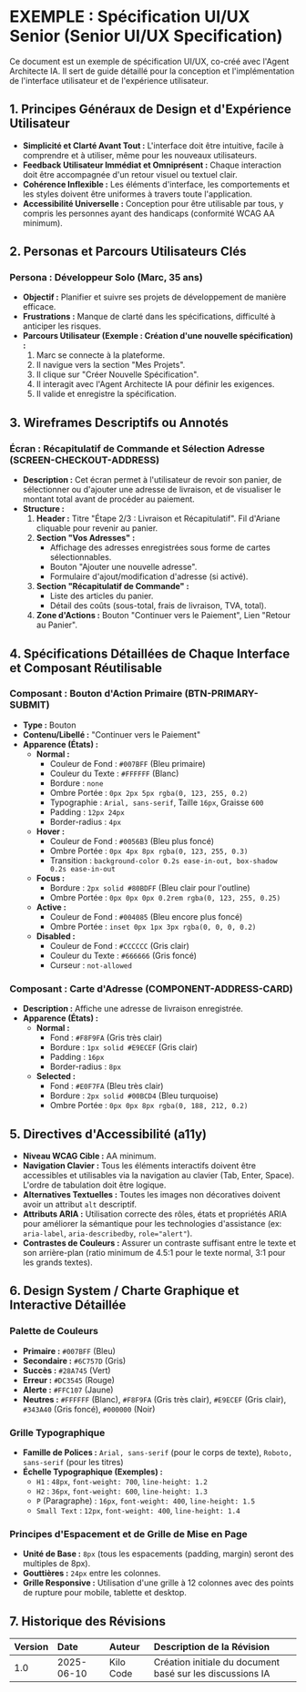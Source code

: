 # EXEMPLE : Spécification UI/UX Senior (Senior UI/UX Specification)

Ce document est un exemple de spécification UI/UX, co-créé avec l'Agent Architecte IA. Il sert de guide détaillé pour la conception et l'implémentation de l'interface utilisateur et de l'expérience utilisateur.

## 1. Principes Généraux de Design et d'Expérience Utilisateur

*   **Simplicité et Clarté Avant Tout :** L'interface doit être intuitive, facile à comprendre et à utiliser, même pour les nouveaux utilisateurs.
*   **Feedback Utilisateur Immédiat et Omniprésent :** Chaque interaction doit être accompagnée d'un retour visuel ou textuel clair.
*   **Cohérence Inflexible :** Les éléments d'interface, les comportements et les styles doivent être uniformes à travers toute l'application.
*   **Accessibilité Universelle :** Conception pour être utilisable par tous, y compris les personnes ayant des handicaps (conformité WCAG AA minimum).

## 2. Personas et Parcours Utilisateurs Clés

### Persona : Développeur Solo (Marc, 35 ans)

*   **Objectif :** Planifier et suivre ses projets de développement de manière efficace.
*   **Frustrations :** Manque de clarté dans les spécifications, difficulté à anticiper les risques.
*   **Parcours Utilisateur (Exemple : Création d'une nouvelle spécification) :**
    1.  Marc se connecte à la plateforme.
    2.  Il navigue vers la section "Mes Projets".
    3.  Il clique sur "Créer Nouvelle Spécification".
    4.  Il interagit avec l'Agent Architecte IA pour définir les exigences.
    5.  Il valide et enregistre la spécification.

## 3. Wireframes Descriptifs ou Annotés

### Écran : Récapitulatif de Commande et Sélection Adresse (SCREEN-CHECKOUT-ADDRESS)

*   **Description :** Cet écran permet à l'utilisateur de revoir son panier, de sélectionner ou d'ajouter une adresse de livraison, et de visualiser le montant total avant de procéder au paiement.
*   **Structure :**
    1.  **Header :** Titre "Étape 2/3 : Livraison et Récapitulatif". Fil d'Ariane cliquable pour revenir au panier.
    2.  **Section "Vos Adresses" :**
        *   Affichage des adresses enregistrées sous forme de cartes sélectionnables.
        *   Bouton "Ajouter une nouvelle adresse".
        *   Formulaire d'ajout/modification d'adresse (si activé).
    3.  **Section "Récapitulatif de Commande" :**
        *   Liste des articles du panier.
        *   Détail des coûts (sous-total, frais de livraison, TVA, total).
    4.  **Zone d'Actions :** Bouton "Continuer vers le Paiement", Lien "Retour au Panier".

## 4. Spécifications Détaillées de Chaque Interface et Composant Réutilisable

### Composant : Bouton d'Action Primaire (BTN-PRIMARY-SUBMIT)

*   **Type :** Bouton
*   **Contenu/Libellé :** "Continuer vers le Paiement"
*   **Apparence (États) :**
    *   **Normal :**
        *   Couleur de Fond : `#007BFF` (Bleu primaire)
        *   Couleur du Texte : `#FFFFFF` (Blanc)
        *   Bordure : `none`
        *   Ombre Portée : `0px 2px 5px rgba(0, 123, 255, 0.2)`
        *   Typographie : `Arial, sans-serif`, Taille `16px`, Graisse `600`
        *   Padding : `12px 24px`
        *   Border-radius : `4px`
    *   **Hover :**
        *   Couleur de Fond : `#0056B3` (Bleu plus foncé)
        *   Ombre Portée : `0px 4px 8px rgba(0, 123, 255, 0.3)`
        *   Transition : `background-color 0.2s ease-in-out, box-shadow 0.2s ease-in-out`
    *   **Focus :**
        *   Bordure : `2px solid #80BDFF` (Bleu clair pour l'outline)
        *   Ombre Portée : `0px 0px 0px 0.2rem rgba(0, 123, 255, 0.25)`
    *   **Active :**
        *   Couleur de Fond : `#004085` (Bleu encore plus foncé)
        *   Ombre Portée : `inset 0px 1px 3px rgba(0, 0, 0, 0.2)`
    *   **Disabled :**
        *   Couleur de Fond : `#CCCCCC` (Gris clair)
        *   Couleur du Texte : `#666666` (Gris foncé)
        *   Curseur : `not-allowed`

### Composant : Carte d'Adresse (COMPONENT-ADDRESS-CARD)

*   **Description :** Affiche une adresse de livraison enregistrée.
*   **Apparence (États) :**
    *   **Normal :**
        *   Fond : `#F8F9FA` (Gris très clair)
        *   Bordure : `1px solid #E9ECEF` (Gris clair)
        *   Padding : `16px`
        *   Border-radius : `8px`
    *   **Selected :**
        *   Fond : `#E0F7FA` (Bleu très clair)
        *   Bordure : `2px solid #00BCD4` (Bleu turquoise)
        *   Ombre Portée : `0px 0px 8px rgba(0, 188, 212, 0.2)`

## 5. Directives d'Accessibilité (a11y)

*   **Niveau WCAG Cible :** AA minimum.
*   **Navigation Clavier :** Tous les éléments interactifs doivent être accessibles et utilisables via la navigation au clavier (Tab, Enter, Space). L'ordre de tabulation doit être logique.
*   **Alternatives Textuelles :** Toutes les images non décoratives doivent avoir un attribut `alt` descriptif.
*   **Attributs ARIA :** Utilisation correcte des rôles, états et propriétés ARIA pour améliorer la sémantique pour les technologies d'assistance (ex: `aria-label`, `aria-describedby`, `role="alert"`).
*   **Contrastes de Couleurs :** Assurer un contraste suffisant entre le texte et son arrière-plan (ratio minimum de 4.5:1 pour le texte normal, 3:1 pour les grands textes).

## 6. Design System / Charte Graphique et Interactive Détaillée

### Palette de Couleurs

*   **Primaire :** `#007BFF` (Bleu)
*   **Secondaire :** `#6C757D` (Gris)
*   **Succès :** `#28A745` (Vert)
*   **Erreur :** `#DC3545` (Rouge)
*   **Alerte :** `#FFC107` (Jaune)
*   **Neutres :** `#FFFFFF` (Blanc), `#F8F9FA` (Gris très clair), `#E9ECEF` (Gris clair), `#343A40` (Gris foncé), `#000000` (Noir)

### Grille Typographique

*   **Famille de Polices :** `Arial, sans-serif` (pour le corps de texte), `Roboto, sans-serif` (pour les titres)
*   **Échelle Typographique (Exemples) :**
    *   `H1` : `48px`, `font-weight: 700`, `line-height: 1.2`
    *   `H2` : `36px`, `font-weight: 600`, `line-height: 1.3`
    *   `P` (Paragraphe) : `16px`, `font-weight: 400`, `line-height: 1.5`
    *   `Small Text` : `12px`, `font-weight: 400`, `line-height: 1.4`

### Principes d'Espacement et de Grille de Mise en Page

*   **Unité de Base :** `8px` (tous les espacements (padding, margin) seront des multiples de 8px).
*   **Gouttières :** `24px` entre les colonnes.
*   **Grille Responsive :** Utilisation d'une grille à 12 colonnes avec des points de rupture pour mobile, tablette et desktop.

## 7. Historique des Révisions

| Version | Date       | Auteur | Description de la Révision                               |
| :------ | :--------- | :----- | :------------------------------------------------------- |
| 1.0     | 2025-06-10 | Kilo Code | Création initiale du document basé sur les discussions IA |